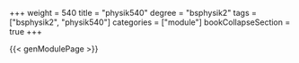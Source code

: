 +++
weight = 540
title = "physik540"
degree = "bsphysik2"
tags = ["bsphysik2", "physik540"]
categories = ["module"]
bookCollapseSection = true
+++

{{< genModulePage >}}
